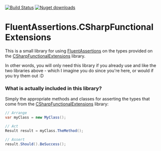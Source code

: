 [![Build Status](https://dev.azure.com/pedrotimoteocosta/FluentAssertions.CSharpFunctionalExtensions/_apis/build/status/FluentAssertions.CSharpFunctionalExtensions?branchName=master)](https://dev.azure.com/pedrotimoteocosta/FluentAssertions.CSharpFunctionalExtensions/_build/latest?definitionId=1&branchName=master)
[![Nuget downloads](https://img.shields.io/nuget/v/FluentAssertions.CSharpFunctionalExtensions.svg)](https://www.nuget.org/packages/FluentAssertions.CSharpFunctionalExtensions/)

# FluentAssertions.CSharpFunctionalExtensions

This is a small library for using [FluentAssertions](https://github.com/fluentassertions/fluentassertions) on the types provided on the [CSharpFunctionalExtensions](https://github.com/vkhorikov/CSharpFunctionalExtensions) library.

In other words, you will only need this library if you already use and like the two libraries above - which I imagine you do since you're here, or would if you try them out :D

### What is actually included in this library?

Simply the appropriate methods and classes for asserting the types that come from the [CSharpFunctionalExtensions](https://github.com/vkhorikov/CSharpFunctionalExtensions) library:

```csharp
// Arrange
var myClass = new MyClass();

// Act
Result result = myClass.TheMethod();

// Assert
result.Should().BeSuccess();
```


